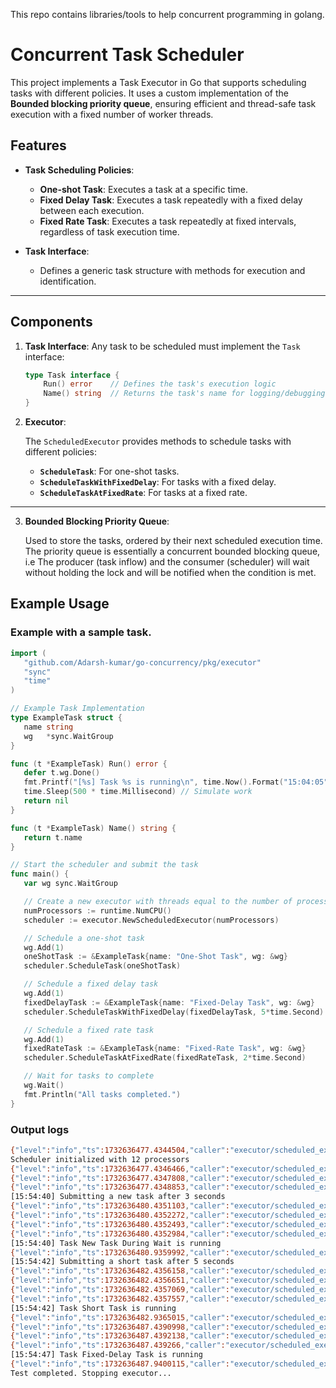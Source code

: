 This repo contains libraries/tools to help concurrent programming in golang. 

# Concurrent Task Scheduler

This project implements a Task Executor in Go that supports scheduling tasks with different policies. It uses a custom implementation of the **Bounded blocking priority queue**, ensuring efficient and thread-safe task execution with a fixed number of worker threads.

## Features

- **Task Scheduling Policies**:
  - **One-shot Task**: Executes a task at a specific time.
  - **Fixed Delay Task**: Executes a task repeatedly with a fixed delay between each execution.
  - **Fixed Rate Task**: Executes a task repeatedly at fixed intervals, regardless of task execution time.

- **Task Interface**:
  - Defines a generic task structure with methods for execution and identification.

---

## Components 

1. **Task Interface**:
   Any task to be scheduled must implement the `Task` interface:

   ```go
   type Task interface {
       Run() error    // Defines the task's execution logic
       Name() string  // Returns the task's name for logging/debugging
   }
2. **Executor**:

    The `ScheduledExecutor` provides methods to schedule tasks with different policies:

    - **`ScheduleTask`**: For one-shot tasks.
    - **`ScheduleTaskWithFixedDelay`**: For tasks with a fixed delay.
    - **`ScheduleTaskAtFixedRate`**: For tasks at a fixed rate.

---

3. **Bounded Blocking Priority Queue**:

    Used to store the tasks, ordered by their next scheduled execution time. The priority queue is essentially a concurrent bounded blocking queue, i.e The producer (task inflow) and the 
    consumer (scheduler) will wait without holding the lock and will be notified when the condition is met. 
  
## Example Usage

### Example with a sample task.

 ```go
import (
    "github.com/Adarsh-kumar/go-concurrency/pkg/executor"
    "sync"
    "time"
)

// Example Task Implementation
type ExampleTask struct {
    name string
    wg   *sync.WaitGroup
}

func (t *ExampleTask) Run() error {
    defer t.wg.Done()
    fmt.Printf("[%s] Task %s is running\n", time.Now().Format("15:04:05"), t.name)
    time.Sleep(500 * time.Millisecond) // Simulate work
    return nil
}

func (t *ExampleTask) Name() string {
    return t.name
}

// Start the scheduler and submit the task 
func main() {
    var wg sync.WaitGroup

    // Create a new executor with threads equal to the number of processors
    numProcessors := runtime.NumCPU()
    scheduler := executor.NewScheduledExecutor(numProcessors)

    // Schedule a one-shot task
    wg.Add(1)
    oneShotTask := &ExampleTask{name: "One-Shot Task", wg: &wg}
    scheduler.ScheduleTask(oneShotTask)

    // Schedule a fixed delay task
    wg.Add(1)
    fixedDelayTask := &ExampleTask{name: "Fixed-Delay Task", wg: &wg}
    scheduler.ScheduleTaskWithFixedDelay(fixedDelayTask, 5*time.Second)

    // Schedule a fixed rate task
    wg.Add(1)
    fixedRateTask := &ExampleTask{name: "Fixed-Rate Task", wg: &wg}
    scheduler.ScheduleTaskAtFixedRate(fixedRateTask, 2*time.Second)

    // Wait for tasks to complete
    wg.Wait()
    fmt.Println("All tasks completed.")
}
```

### Output logs
```bash
{"level":"info","ts":1732636477.4344504,"caller":"executor/scheduled_executor.go:23","msg":"Initializing ScheduledExecutor"}
Scheduler initialized with 12 processors
{"level":"info","ts":1732636477.4346466,"caller":"executor/scheduled_executor.go:49","msg":"Scheduling task with fixed delay: Fixed-Delay Task, delay: 10s"}
{"level":"info","ts":1732636477.4347808,"caller":"executor/scheduled_executor.go:93","msg":"Next task (Fixed-Delay Task) scheduled in 9.999916591s"}
{"level":"info","ts":1732636477.4348853,"caller":"executor/scheduled_executor.go:93","msg":"Next task (Fixed-Delay Task) scheduled in 9.999790563s"}
[15:54:40] Submitting a new task after 3 seconds
{"level":"info","ts":1732636480.4351103,"caller":"executor/scheduled_executor.go:36","msg":"Scheduling one-shot task: New Task During Wait"}
{"level":"info","ts":1732636480.4352272,"caller":"executor/scheduled_executor.go:88","msg":"Executing task: New Task During Wait"}
{"level":"info","ts":1732636480.4352493,"caller":"executor/scheduled_executor.go:93","msg":"Next task (Fixed-Delay Task) scheduled in 6.999428946s"}
{"level":"info","ts":1732636480.4352984,"caller":"executor/scheduled_executor.go:122","msg":"Running task: New Task During Wait"}
[15:54:40] Task New Task During Wait is running
{"level":"info","ts":1732636480.9359992,"caller":"executor/scheduled_executor.go:127","msg":"Task New Task During Wait completed successfully"}
[15:54:42] Submitting a short task after 5 seconds
{"level":"info","ts":1732636482.4356158,"caller":"executor/scheduled_executor.go:36","msg":"Scheduling one-shot task: Short Task"}
{"level":"info","ts":1732636482.4356651,"caller":"executor/scheduled_executor.go:88","msg":"Executing task: Short Task"}
{"level":"info","ts":1732636482.4357069,"caller":"executor/scheduled_executor.go:93","msg":"Next task (Fixed-Delay Task) scheduled in 4.998982194s"}
{"level":"info","ts":1732636482.4357557,"caller":"executor/scheduled_executor.go:122","msg":"Running task: Short Task"}
[15:54:42] Task Short Task is running
{"level":"info","ts":1732636482.9365015,"caller":"executor/scheduled_executor.go:127","msg":"Task Short Task completed successfully"}
{"level":"info","ts":1732636487.4390998,"caller":"executor/scheduled_executor.go:97","msg":"Scheduled time reached for task: Fixed-Delay Task"}
{"level":"info","ts":1732636487.4392138,"caller":"executor/scheduled_executor.go:88","msg":"Executing task: Fixed-Delay Task"}
{"level":"info","ts":1732636487.439266,"caller":"executor/scheduled_executor.go:122","msg":"Running task: Fixed-Delay Task"}
[15:54:47] Task Fixed-Delay Task is running
{"level":"info","ts":1732636487.9400115,"caller":"executor/scheduled_executor.go:127","msg":"Task Fixed-Delay Task completed successfully"}
Test completed. Stopping executor...




